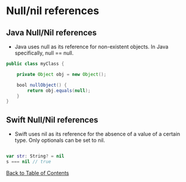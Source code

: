 # Null/nil references


## Java Null/Nil references

* Java uses null as its reference for non-existent objects. In Java specifically, null == null.

```Java
public class myClass {

	private Object obj = new Object();

	bool nullObject() {
		return obj.equals(null);
	}
}
```

## Swift Null/Nil references

* Swift uses nil as its reference for the absence of a value of a certain type. Only optionals can be set to nil.

```Swift

var str: String? = nil
s === nil // true

```

[Back to Table of Contents](README.md)